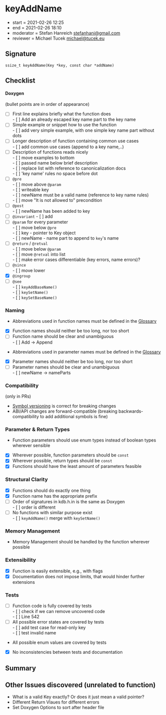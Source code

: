 # keyAddName

- start = 2021-02-26 12:25
- end = 2021-02-26 18:10
- moderator = Stefan Hanreich <stefanhani@gmail.com>
- reviewer = Michael Tucek <michael@tucek.eu>

## Signature

`ssize_t keyAddName(Key *key, const char *addName)`

## Checklist

#### Doxygen

(bullet points are in order of appearance)

- [ ] First line explains briefly what the function does  
       - [ ] Add an already escaped key name part to the key name
- [ ] Simple example or snippet how to use the function  
       - [ ] add very simple example, with one simple key name part without dots
- [ ] Longer description of function containing common use cases  
       - [ ] add common use cases (append to a key name,..)
- [ ] Description of functions reads nicely  
       - [ ] move examples to bottom  
       - [ ] passed name below brief description  
       - [ ] replace list with reference to canonicalization docs  
       - [ ] 'key name' rules no space before dot
- [ ] `@pre`  
       - [ ] move above `@param`  
       - [ ] writeable key  
       - [ ] newName must be a valid name (reference to key name rules)  
       - [ ] move "It is not allowed to" precondition
- [ ] `@post`  
       - [ ] newName has been added to key
- [ ] `@invariant` - [ ] add
- [ ] `@param` for every parameter  
       - [ ] move below `@pre`  
       - [ ] key - pointer to Key object  
       - [ ] newName - name part to append to `key`'s name
- [ ] `@return` / `@retval`  
       - [ ] move below `@param`  
       - [ ] move `@retval` into list  
       - [ ] make error cases differentiable (key errors, name errors)?
- [ ] `@since`  
       - [ ] move lower
- [x] `@ingroup`
- [ ] `@see`  
       - [ ] `keyAddBaseName()`  
       - [ ] `keySetName()`  
       - [ ] `keySetBaseName()`

### Naming

- Abbreviations used in function names must be defined in the
  [Glossary](/doc/help/elektra-glossary.md)
- [x] Function names should neither be too long, nor too short
- [ ] Function name should be clear and unambiguous  
       - [ ] Add -> Append
- Abbreviations used in parameter names must be defined in the
  [Glossary](/doc/help/elektra-glossary.md)
- [x] Parameter names should neither be too long, nor too short
- [ ] Parameter names should be clear and unambiguous  
       - [ ] newName -> nameParts

### Compatibility

(only in PRs)

- [Symbol versioning](/doc/dev/symbol-versioning.md)
  is correct for breaking changes
- ABI/API changes are forward-compatible (breaking backwards-compatibility
  to add additional symbols is fine)

### Parameter & Return Types

- Function parameters should use enum types instead of boolean types
  wherever sensible
- [x] Wherever possible, function parameters should be `const`
- [x] Wherever possible, return types should be `const`
- [x] Functions should have the least amount of parameters feasible

### Structural Clarity

- [x] Functions should do exactly one thing
- [x] Function name has the appropriate prefix
- [ ] Order of signatures in kdb.h.in is the same as Doxygen  
       - [ ] order is different
- [ ] No functions with similar purpose exist  
       - [ ] `keyAddName()` merge with `keySetName()`

### Memory Management

- Memory Management should be handled by the function wherever possible

### Extensibility

- [x] Function is easily extensible, e.g., with flags
- [x] Documentation does not impose limits, that would hinder further extensions

### Tests

- [ ] Function code is fully covered by tests  
       - [ ] check if we can remove uncovered code  
       - [ ] Line 542
- [ ] All possible error states are covered by tests  
       - [ ] add test case for read-only key  
       - [ ] test invalid name
- All possible enum values are covered by tests
- [x] No inconsistencies between tests and documentation

## Summary

## Other Issues discovered (unrelated to function)

- What is a valid Key exactly? Or does it just mean a valid pointer?
- Different Return Vlaues for different errors
- Set Doxygen Options to sort after header file
